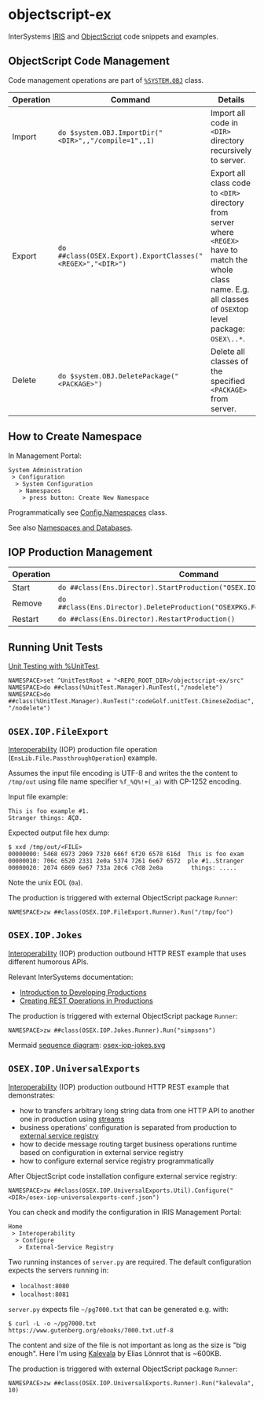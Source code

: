 # objectscript-ex

InterSystems [IRIS](https://www.intersystems.com/data-platform/) and [ObjectScript](https://docs.intersystems.com/irislatest/csp/docbook/DocBook.UI.Page.cls?KEY=GCOS_intro) code snippets and examples.

## ObjectScript Code Management

Code management operations are part of [`%SYSTEM.OBJ`](https://docs.intersystems.com/irislatest/csp/documatic/%25CSP.Documatic.cls?LIBRARY=%25SYS&CLASSNAME=%25SYSTEM.OBJ) class.

|Operation|Command|Details|
|---------|-------|-------|
|Import   |`do $system.OBJ.ImportDir("<DIR>",,"/compile=1",,1)`|Import all code in `<DIR>` directory recursively to server.|
|Export   |`do ##class(OSEX.Export).ExportClasses("<REGEX>","<DIR>")`|Export all class code to `<DIR>` directory from server where `<REGEX>` have to match the whole class name. E.g. all classes of `OSEX`top level package: `OSEX\..*`.|
|Delete   |`do $system.OBJ.DeletePackage("<PACKAGE>")`|Delete all classes of the specified `<PACKAGE>` from server.|

## How to Create Namespace

In Management Portal:
```
System Administration
 > Configuration
  > System Configuration
   > Namespaces
    > press button: Create New Namespace
```

Programmatically see [Config.Namespaces](https://docs.intersystems.com/iris20241/csp/documatic/%25CSP.Documatic.cls?LIBRARY=%25SYS&PRIVATE=1&CLASSNAME=Config.Namespaces) class.

See also [Namespaces and Databases](https://docs.intersystems.com/irislatest/csp/docbook/DocBook.UI.Page.cls?KEY=GORIENT_enviro).

## IOP Production Management

|Operation|Command|Details|
|---------|-------|-------|
|Start    |`do ##class(Ens.Director).StartProduction("OSEX.IOP.Production")`||
|Remove   |`do ##class(Ens.Director).DeleteProduction("OSEXPKG.FoundationProduction")`||
|Restart  |`do ##class(Ens.Director).RestartProduction()`||

## Running Unit Tests

[Unit Testing with %UnitTest](https://docs.intersystems.com/irislatest/csp/docbook/DocBook.UI.Page.cls?KEY=TUNT_WhatIsPercentUnitTest).

```
NAMESPACE>set ^UnitTestRoot = "<REPO_ROOT_DIR>/objectscript-ex/src"
NAMESPACE>do ##class(%UnitTest.Manager).RunTest(,"/nodelete")
NAMESPACE>do ##class(%UnitTest.Manager).RunTest(":codeGolf.unitTest.ChineseZodiac", "/nodelete")
```

## `OSEX.IOP.FileExport`

[Interoperability](https://www.intersystems.com/data-platform/interoperability/) (IOP) production file operation (`EnsLib.File.PassthroughOperation`) example.

Assumes the input file encoding is UTF-8 and writes the the content to `/tmp/out` using file name specifier `%f_%Q%!+(_a)` with CP-1252 encoding.

Input file example:
```
This is foo example #1.
Stranger things: ÆÇØ.
```

Expected output file hex dump:
```
$ xxd /tmp/out/<FILE>
00000000: 5468 6973 2069 7320 666f 6f20 6578 616d  This is foo exam
00000010: 706c 6520 2331 2e0a 5374 7261 6e67 6572  ple #1..Stranger
00000020: 2074 6869 6e67 733a 20c6 c7d8 2e0a        things: .....
```

Note the unix EOL (`0a`).

The production is triggered with external ObjectScript package `Runner`:
```
NAMESPACE>zw ##class(OSEX.IOP.FileExport.Runner).Run("/tmp/foo")
```

## `OSEX.IOP.Jokes`

[Interoperability](https://www.intersystems.com/data-platform/interoperability/) (IOP) production outbound HTTP REST example that uses different humorous APIs.

Relevant InterSystems documentation:
* [Introduction to Developing Productions](https://docs.intersystems.com/irislatest/csp/docbook/DocBook.UI.Page.cls?KEY=EGDV_intro)
* [Creating REST Operations in Productions](https://docs.intersystems.com/irislatest/csp/docbook/DocBook.UI.Page.cls?KEY=EREST_operation)

The production is triggered with external ObjectScript package `Runner`:
```
NAMESPACE>zw ##class(OSEX.IOP.Jokes.Runner).Run("simpsons")
```

Mermaid [sequence diagram](https://mermaid.js.org/syntax/sequenceDiagram.html): [osex-iop-jokes.svg](osex-iop-jokes.svg)

## `OSEX.IOP.UniversalExports`

[Interoperability](https://www.intersystems.com/data-platform/interoperability/) (IOP) production outbound HTTP REST example that demonstrates:
* how to transfers arbitrary long string data from one HTTP API to another one in production using [streams](https://docs.intersystems.com/irislatest/csp/docbook/Doc.View.cls?KEY=GOBJ_propstream)
* business operations' configuration is separated from production to [external service registry](https://docs.intersystems.com/irislatest/csp/docbook/DocBook.UI.Page.cls?KEY=EESB_registry_admin)
* how to decide message routing target business operations runtime based on configuration in external service registry
* how to configure external service registry programmatically

After ObjectScript code installation configure external service registry:
```
NAMESPACE>zw ##class(OSEX.IOP.UniversalExports.Util).Configure("<DIR>/osex-iop-universalexports-conf.json")
```

You can check and modify the configuration in IRIS Management Portal:
```
Home
 > Interoperability
  > Configure
   > External-Service Registry
```

Two running instances of `server.py` are required. The default configuration expects the servers running in:
* `localhost:8080`
* `localhost:8081`

`server.py` expects file `~/pg7000.txt` that can be generated e.g. with:
```
$ curl -L -o ~/pg7000.txt https://www.gutenberg.org/ebooks/7000.txt.utf-8
```

The content and size of the file is not important as long as the size is "big enough". Here I'm using [Kalevala](https://en.wikipedia.org/wiki/Kalevala) by Elias Lönnrot that is ~600KB.

The production is triggered with external ObjectScript package `Runner`:
```
NAMESPACE>zw ##class(OSEX.IOP.UniversalExports.Runner).Run("kalevala", 10)
```
